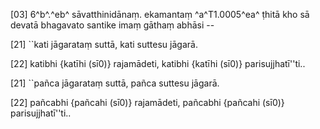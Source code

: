 [03] 6^b^.^eb^ sāvatthinidānaṃ. ekamantaṃ ^a^T1.0005^ea^ ṭhitā kho sā  devatā bhagavato santike imaṃ gāthaṃ abhāsi --

[21] ``kati jāgarataṃ suttā, kati suttesu jāgarā.

[22] katibhi {katīhi (sī0)} rajamādeti, katibhi {katīhi (sī0)} parisujjhatī''ti..

[21] ``pañca jāgarataṃ suttā, pañca suttesu jāgarā.

[22] pañcabhi {pañcahi (sī0)} rajamādeti, pañcabhi {pañcahi (sī0)} parisujjhatī''ti..